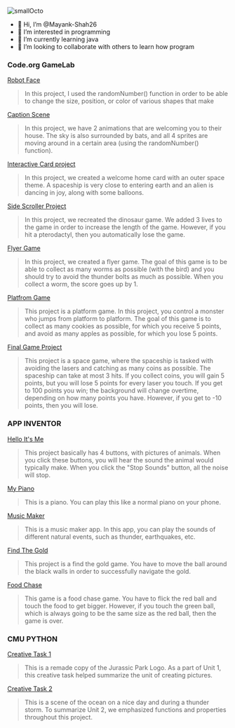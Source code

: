![smallOcto](https://github.com/Mayank-Shah26/Mayank-Shah26/assets/137120134/5cd1af3b-85d4-4099-9ff9-0fa3e62a6ec4)

- 👋 Hi, I’m @Mayank-Shah26
- 👀 I’m interested in programming
- 🌱 I’m currently learning java
- 🤝 I’m looking to collaborate with others to learn how program 

### Code.org GameLab

[Robot Face](https://Mayank-Shah26.github.io/Robot-Face/)
> In this project, I used the randomNumber() function in order to be able to change the size, position, or color of various shapes that make

 [Caption Scene](https://studio.code.org/projects/gamelab/i1760f3KXz9lHjvkUEgxoXpUTni2J6cf_DVEEH75IlQ)
> In this project, we have 2 animations that are welcoming you to their house. The sky is also surrounded by bats, and all 4 sprites are moving around in a certain area (using the randomNumber() function).

[Interactive Card project](https://studio.code.org/projects/gamelab/obu6p5uFlzh8f7YIQveOQKP2frqsxySBXbRBvy-w9WM)
> In this project, we created a welcome home card with an outer space theme. A spaceship is very close to entering earth and an alien is dancing in joy, along with some balloons.

[Side Scroller Project](https://studio.code.org/projects/gamelab/6aebCVkCl55ofvL9_qQpNuRZuojWRrW3yE_UFSdYhR0)
> In this project, we recreated the dinosaur game. We added 3 lives to the game in order to increase the length of the game. However, if you hit a pterodactyl, then you automatically lose the game.

[Flyer Game](https://studio.code.org/projects/gamelab/_da78GVa7rxXze-C-1pLy_rWxX7CPbhKMGLRxR9Qwjo)
> In this project, we created a flyer game. The goal of this game is to be able to collect as many worms as possible (with the bird) and you should try to avoid the thunder bolts as much as possible. When you collect a worm, the score goes up by 1.

[Platfrom Game](https://studio.code.org/projects/gamelab/9TMpOJqSesDjiDC9_qFbzF0h7cVD1eFXGqS3S0puk-A)
> This project is a platform game. In this project, you control a monster who jumps from platform to platform. The goal of this game is to collect as many cookies as possible, for which you receive 5 points, and avoid as many apples as possible, for which you lose 5 points.

[Final Game Project](https://studio.code.org/projects/gamelab/dNP16wqmX6TXRtSsU00_muTCXu80C5N3J2ARrXTMRTU)
> This project is a space game, where the spaceship is tasked with avoiding the lasers and catching as many coins as possible. The spaceship can take at most 3 hits. If you collect coins, you will gain 5 points, but you will lose 5 points for every laser you touch. If you get to 100 points you win; the background will change overtime, depending on how many points you have. However, if you get to -10 points, then you will lose.

### APP INVENTOR 

[Hello It's Me](https://ai2.appinventor.mit.edu/#6588645982994432)
> This project basically has 4 buttons, with pictures of animals. When you click these buttons, you will hear the sound the animal would typically make. When you click the "Stop Sounds" button, all the noise will stop.

[My Piano]([https://ai2.appinventor.mit.edu/#6588645982994432](https://ai2.appinventor.mit.edu/#5874983571947520))
> This is a piano. You can play this like a normal piano on your phone.

[Music Maker](https://ai2.appinventor.mit.edu/#4649461697347584)
> This is a music maker app. In this app, you can play the sounds of different natural events, such as thunder, earthquakes, etc.

[Find The Gold](https://ai2.appinventor.mit.edu/#5529173827125248)
> This project is a find the gold game. You have to move the ball around the black walls in order to successfully navigate the gold.

[Food Chase](https://ai2.appinventor.mit.edu/#6354830192672768)
>This game is a food chase game. You have to flick the red ball and touch the food to get bigger. However, if you touch the green ball, which is always going to be the same size as the red ball, then the game is over.

### CMU PYTHON
[Creative Task 1]([https://academy.cs.cmu.edu/exercise/4132/](https://academy.cs.cmu.edu/sharing/seaGreenMonkey6638)https://academy.cs.cmu.edu/sharing/seaGreenMonkey6638)
> This is a remade copy of the Jurassic Park Logo. As a part of Unit 1, this creative task helped summarize the unit of creating pictures.

[Creative Task 2]([https://academy.cs.cmu.edu/sharing/yellowGreenHorse177](https://academy.cs.cmu.edu/sharing/yellowGreenHorse1778)https://academy.cs.cmu.edu/sharing/yellowGreenHorse1778)
> This is a scene of the ocean on a nice day and during a thunder storm. To summarize Unit 2, we emphasized functions and properties throughout this project.
